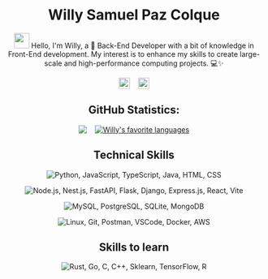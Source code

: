 <style>
.social-icons {
  display: flex;
  justify-content: center;
  align-items: center;
  gap: 1rem;
}
.github-stats {
  display: flex;
  justify-content: center;
  align-items: center;
  gap: 1rem;
  margin: 1rem;
}
</style>

<h1 align="center">Willy Samuel Paz Colque</h1>

<p align="center"><img src="https://raw.githubusercontent.com/iampavangandhi/iampavangandhi/master/gifs/Hi.gif" 
       width="30px"> Hello, I'm Willy, a 🚀 Back-End Developer with a bit of knowledge in Front-End development. My interest is to enhance my skills to create large-scale and high-performance computing projects. 💻✨</p>

<div align="center" class="social-icons">
  <a href="https://www.linkedin.com/in/willysamuelpaz/">
    <img align="center" 
       alt="Linkdein" 
       width="22px" 
       src="https://user-images.githubusercontent.com/55005374/103146171-312a4c00-470b-11eb-8839-992580bb8206.png" />
  </a>
  <a href="mailto:willypaz243@gmail.com">
    <img align="center" 
       alt="Gmail" 
       width="22px" 
       src="https://user-images.githubusercontent.com/55005374/103146250-0d1b3a80-470c-11eb-8ead-a92232d45d6e.png" />
  </a>
</div>

<h2 align="center">GitHub Statistics:</h2>

<div class="github-stats" align="center">
  <a href="https://github.com/willypaz243">
    <img align="center"
        src="https://github-readme-stats.vercel.app/api?username=willypaz243&show_icons=true&hide=contribs,prs&cache_seconds=86400&theme=nord" />
  </a>
  <a href="https://github.com/willypaz243?tab=repositories">
    <img align="center" 
        src="https://github-readme-stats.vercel.app/api/top-langs/?username=willypaz243&layout=compact&show_icons=true&title_color=81a1c0&icon_color=79ff97&text_color=d5dbe6&bg_color=2e3440" 
        alt="Willy's favorite languages" />
  </a>
</div>

<h2 align="center">Technical Skills</h2>

<p align="center">
  <img src="https://skillicons.dev/icons?i=python,javascript,typescript,java,html,css&perline=12" alt="Python, JavaScript, TypeScript, Java, HTML, CSS" title="Python, JavaScript, TypeScript, Java, HTML, CSS" />
</p>

<p align="center">
  <img src="https://skillicons.dev/icons?i=nodejs,nestjs,fastapi,flask,django,expressjs,react,vite&perline=12" alt="Node.js, Nest.js, FastAPI, Flask, Django, Express.js, React, Vite" title="Node.js, Nest.js, FastAPI, Flask, Django, Express.js, React, Vite" />
</p>

<p align="center">
  <img src="https://skillicons.dev/icons?i=mysql,postgresql,sqlite,mongodb&perline=12" alt="MySQL, PostgreSQL, SQLite, MongoDB" title="MySQL, PostgreSQL, SQLite, MongoDB" />
</p>

<p align="center">
  <img src="https://skillicons.dev/icons?i=linux,git,postman,vscode,docker,aws&perline=12" alt="Linux, Git, Postman, VSCode, Docker, AWS" title="Linux, Git, Postman, VSCode, Docker, AWS" />
</p>

<h2 align="center">Skills to learn</h2>
<p align="center">
  <img src="https://skillicons.dev/icons?i=rust,go,c,cpp,sklearn,tensorflow,r&perline=12" alt="Rust, Go, C, C++, Sklearn, TensorFlow, R" title="Rust, Go, C, C++, Sklearn, TensorFlow, R" />
</p>
